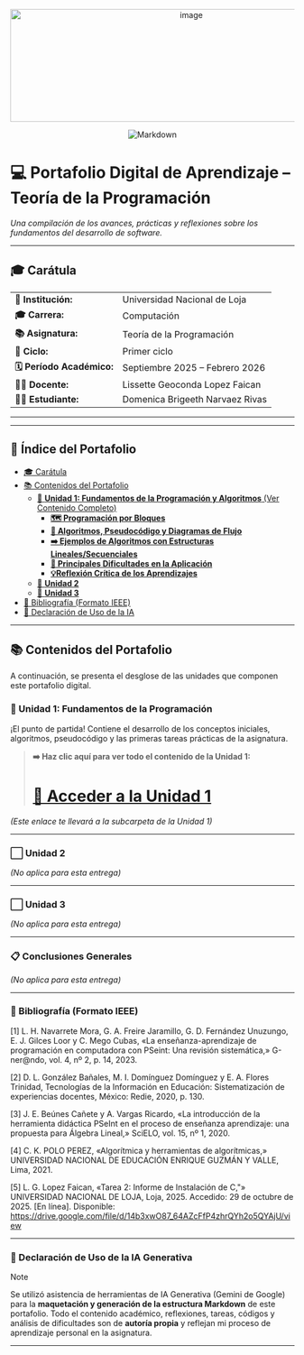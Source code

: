 <p align="center"><img width="626" height="200" alt="image" src="https://github.com/user-attachments/assets/7124c1b7-d20a-444d-8668-a380a55cebde" />


<p align="center">
  <img alt="Markdown" src="https://img.shields.io/badge/Hecho_con-Markdown-181717?style=for-the-badge&logo=markdown&logoColor=white"/>

# 💻 Portafolio Digital de Aprendizaje – Teoría de la Programación


*Una compilación de los avances, prácticas y reflexiones sobre los fundamentos del desarrollo de software.*

---

## 🎓 Carátula

<table>
  <tr>
    <td><strong>🏫 Institución:</strong></td>
    <td>Universidad Nacional de Loja</td>
  </tr>
  <tr>
    <td><strong>🎓 Carrera:</strong></td>
    <td>Computación</td>
  </tr>
  <tr>
    <td><strong>📚 Asignatura:</strong></td>
    <td>Teoría de la Programación</td>
  </tr>
  <tr>
    <td><strong>🔢 Ciclo:</strong></td>
    <td>Primer ciclo</td>
  </tr>
  <tr>
    <td><strong>🗓️ Período Académico:</strong></td>
    <td>Septiembre 2025 – Febrero 2026</td>
  </tr>
  <tr>
    <td><strong>👩‍🏫 Docente:</strong></td>
    <td>Lissette Geoconda Lopez Faican</td>
  </tr>
  <tr>
    <td><strong>👨‍💻 Estudiante:</strong></td>
    <td>Domenica Brigeeth Narvaez Rivas</td>
  </tr>
</table>

---

---

## 🧭 Índice del Portafolio

* [🎓 Carátula](https://github.com/domenicanarvaez/Teoria-de-la-programacion-Portafolio-Digital/blob/main/PortafolioDigital.md#-car%C3%A1tula)
* [📚 Contenidos del Portafolio](https://github.com/domenicanarvaez/Teoria-de-la-programacion-Portafolio-Digital/blob/main/PortafolioDigital.md#-contenidos-del-portafolio)
    * [📌 **Unidad 1: Fundamentos de la Programación y Algoritmos** (Ver Contenido Completo)](Unidad1.md)
      * [**🗺️ Programación por Bloques**](https://github.com/domenicanarvaez/Teoria-de-la-programacion-Portafolio-Digital/blob/main/Unidad1.md#%EF%B8%8F-1-algoritmos-pseudoc%C3%B3digo-y-diagramas-de-flujo)
      * [**🧩 Algoritmos, Pseudocódigo y Diagramas de Flujo**](https://github.com/domenicanarvaez/Teoria-de-la-programacion-Portafolio-Digital/blob/main/Unidad1.md#-2-programaci%C3%B3n-por-bloques)
      * [**➡️ Ejemplos de Algoritmos con Estructuras Lineales/Secuenciales**](https://github.com/domenicanarvaez/Teoria-de-la-programacion-Portafolio-Digital/blob/main/Unidad1.md#%EF%B8%8F-3-ejemplos-de-algoritmos-con-estructuras-linealessecuenciales)
      * [**🚧 Principales Dificultades en la Aplicación**](https://github.com/domenicanarvaez/Teoria-de-la-programacion-Portafolio-Digital/blob/main/Unidad1.md#-4-principales-dificultades-en-la-aplicaci%C3%B3n)
      * [**💡Reflexión Crítica de los Aprendizajes**](https://github.com/domenicanarvaez/Teoria-de-la-programacion-Portafolio-Digital/blob/main/Unidad1.md#-5-reflexi%C3%B3n-cr%C3%ADtica-de-los-aprendizajes)
    * [📌 **Unidad 2**](https://github.com/domenicanarvaez/Teoria-de-la-programacion-Portafolio-Digital/blob/main/PortafolioDigital.md#%EF%B8%8F-unidad-2)
    * [📌 **Unidad 3**](https://github.com/domenicanarvaez/Teoria-de-la-programacion-Portafolio-Digital/blob/main/PortafolioDigital.md#%EF%B8%8F-unidad-3)
* [📑 Bibliografía (Formato IEEE)](https://github.com/domenicanarvaez/Teoria-de-la-programacion-Portafolio-Digital/blob/main/PortafolioDigital.md#-bibliograf%C3%ADa-formato-ieee)
* [🤖 Declaración de Uso de la IA](https://github.com/domenicanarvaez/Teoria-de-la-programacion-Portafolio-Digital/blob/main/PortafolioDigital.md#-declaraci%C3%B3n-de-uso-de-la-ia-generativa)

---

## 📚 Contenidos del Portafolio

A continuación, se presenta el desglose de las unidades que componen este portafolio digital.

### 📌 Unidad 1: Fundamentos de la Programación

¡El punto de partida! Contiene el desarrollo de los conceptos iniciales, algoritmos, pseudocódigo y las primeras tareas prácticas de la asignatura.

> **➡️ Haz clic aquí para ver todo el contenido de la Unidad 1:**
> # **[🚀 Acceder a la Unidad 1](Unidad1.md)**

*(Este enlace te llevará a la subcarpeta de la Unidad 1)*

---

### ⬜️ Unidad 2

*(No aplica para esta entrega)*

---

### ⬜️ Unidad 3

*(No aplica para esta entrega)*

---

### 📋 Conclusiones Generales

*(No aplica para esta entrega)*

---

### 📑 Bibliografía (Formato IEEE)

[1] 	L. H. Navarrete Mora, G. A. Freire Jaramillo, G. D. Fernández Unuzungo, E. J. Gilces Loor y C. Mego Cubas, «La enseñanza-aprendizaje de programación en computadora con PSeint: Una revisión sistemática,» G-ner@ndo, vol. 4, nº 2, p. 14, 2023. 

[2] 	D. L. González Bañales, M. I. Domínguez Domínguez y E. A. Flores Trinidad, Tecnologías de la Información en Educación: Sistematización de experiencias docentes, México: Redie, 2020, p. 130.

[3] 	J. E. Beúnes Cañete y A. Vargas Ricardo, «La introducción de la herramienta didáctica PSeInt en el proceso de enseñanza aprendizaje: una propuesta para Álgebra Lineal,» SciELO, vol. 15, nº 1, 2020. 

[4] 	C. K. POLO PEREZ, «Algorítmica y herramientas de algorítmicas,» UNIVERSIDAD NACIONAL DE EDUCACIÓN ENRIQUE GUZMÁN Y VALLE, Lima, 2021.

[5] L. G. Lopez Faican, «Tarea 2: Informe de Instalación de C,"» UNIVERSIDAD NACIONAL DE LOJA, Loja, 2025. Accedido: 29 de octubre de 2025. [En línea]. Disponible: https://drive.google.com/file/d/14b3xwO87_64AZcFfP4zhrQYh2o5QYAjU/view

---

### 🤖 Declaración de Uso de la IA Generativa

> [!NOTE]
> Se utilizó asistencia de herramientas de IA Generativa (Gemini de Google) para la **maquetación y generación de la estructura Markdown** de este portafolio. Todo el contenido académico, reflexiones, tareas, códigos y análisis de dificultades son de **autoría propia** y reflejan mi proceso de aprendizaje personal en la asignatura.

---
